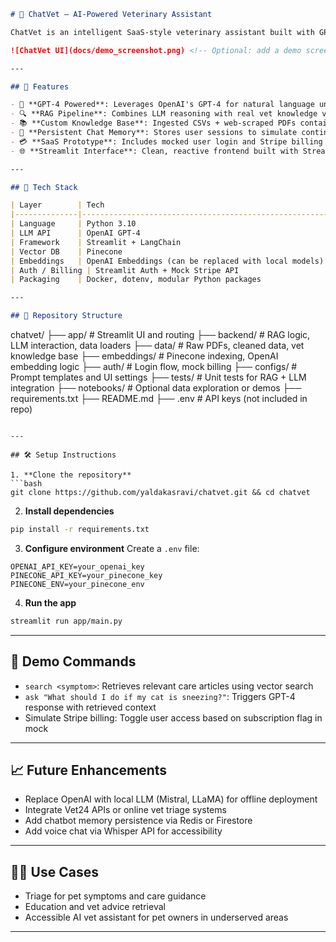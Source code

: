 
```markdown
# 🐾 ChatVet — AI-Powered Veterinary Assistant

ChatVet is an intelligent SaaS-style veterinary assistant built with GPT-4, LangChain, and RAG (Retrieval-Augmented Generation). It provides pet owners with instant, personalized health triage and care guidance using a secure, subscription-ready interface.

![ChatVet UI](docs/demo_screenshot.png) <!-- Optional: add a demo screenshot -->

---

## 🚀 Features

- 🧠 **GPT-4 Powered**: Leverages OpenAI's GPT-4 for natural language understanding and veterinary reasoning.
- 🔍 **RAG Pipeline**: Combines LLM reasoning with real vet knowledge via Pinecone and LangChain.
- 📚 **Custom Knowledge Base**: Ingested CSVs + web-scraped PDFs containing pet care protocols and symptom data.
- 💾 **Persistent Chat Memory**: Stores user sessions to simulate continuity in conversation.
- 💳 **SaaS Prototype**: Includes mocked user login and Stripe billing for a subscription-like experience.
- 🌐 **Streamlit Interface**: Clean, reactive frontend built with Streamlit for rapid deployment.

---

## 🧱 Tech Stack

| Layer        | Tech                                                   |
|--------------|--------------------------------------------------------|
| Language     | Python 3.10                                            |
| LLM API      | OpenAI GPT-4                                           |
| Framework    | Streamlit + LangChain                                  |
| Vector DB    | Pinecone                                               |
| Embeddings   | OpenAI Embeddings (can be replaced with local models)  |
| Auth / Billing | Streamlit Auth + Mock Stripe API                    |
| Packaging    | Docker, dotenv, modular Python packages                |

---

## 📁 Repository Structure

```

chatvet/
├── app/                  # Streamlit UI and routing
├── backend/              # RAG logic, LLM interaction, data loaders
├── data/                 # Raw PDFs, cleaned data, vet knowledge base
├── embeddings/           # Pinecone indexing, OpenAI embedding logic
├── auth/                 # Login flow, mock billing
├── configs/              # Prompt templates and UI settings
├── tests/                # Unit tests for RAG + LLM integration
├── notebooks/            # Optional data exploration or demos
├── requirements.txt
├── README.md
├── .env                  # API keys (not included in repo)

````

---

## 🛠 Setup Instructions

1. **Clone the repository**
```bash
git clone https://github.com/yaldakasravi/chatvet.git && cd chatvet
````

2. **Install dependencies**

```bash
pip install -r requirements.txt
```

3. **Configure environment**
   Create a `.env` file:

```
OPENAI_API_KEY=your_openai_key
PINECONE_API_KEY=your_pinecone_key
PINECONE_ENV=your_pinecone_env
```

4. **Run the app**

```bash
streamlit run app/main.py
```

---

## 🧪 Demo Commands

* `search <symptom>`: Retrieves relevant care articles using vector search
* `ask "What should I do if my cat is sneezing?"`: Triggers GPT-4 response with retrieved context
* Simulate Stripe billing: Toggle user access based on subscription flag in mock

---

## 📈 Future Enhancements

* Replace OpenAI with local LLM (Mistral, LLaMA) for offline deployment
* Integrate Vet24 APIs or online vet triage systems
* Add chatbot memory persistence via Redis or Firestore
* Add voice chat via Whisper API for accessibility

---

## 👩‍⚕️ Use Cases

* Triage for pet symptoms and care guidance
* Education and vet advice retrieval
* Accessible AI vet assistant for pet owners in underserved areas

---
